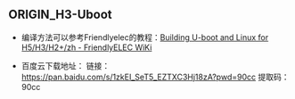 ## ORIGIN_H3-Uboot

* 编译方法可以参考Friendlyelec的教程：[Building U-boot and Linux for H5/H3/H2+/zh - FriendlyELEC WiKi](https://wiki.friendlyelec.com/wiki/index.php/Building_U-boot_and_Linux_for_H5/H3/H2+/zh)

* 百度云下载地址：
链接：https://pan.baidu.com/s/1zkEI_SeT5_EZTXC3Hj18zA?pwd=90cc 
提取码：90cc 